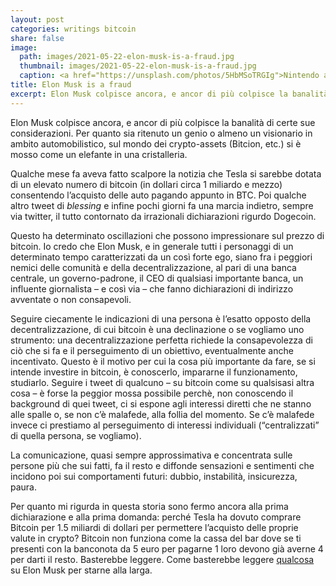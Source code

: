 ```yaml
---
layout: post
categories: writings bitcoin
share: false
image:
  path: images/2021-05-22-elon-musk-is-a-fraud.jpg
  thumbnail: images/2021-05-22-elon-musk-is-a-fraud.jpg
  caption: <a href="https://unsplash.com/photos/5HbMSoTRGIg">Nintendo amiibo toys of characters of Waluigi, Wario, and Luigi, a photo by Ryan Quintal</a>
title: Elon Musk is a fraud
excerpt: Elon Musk colpisce ancora, e ancor di più colpisce la banalità di certe sue considerazioni. Per quanto sia ritenuto un genio o almeno un visionario in ambito automobilistico, sul mondo dei crypto-assets (Bitcion, etc.) si è mosso come un elefante in una cristalleria. Qualche mese fa aveva fatto scalpore la notizia che Tesla si sarebbe […]
---
```

Elon Musk colpisce ancora, e ancor di più colpisce la banalità di certe sue considerazioni. Per quanto sia ritenuto un genio o almeno un visionario in ambito automobilistico, sul mondo dei crypto-assets (Bitcion, etc.) si è mosso come un elefante in una cristalleria.

Qualche mese fa aveva fatto scalpore la notizia che Tesla si sarebbe dotata di un elevato numero di bitcoin (in dollari circa 1 miliardo e mezzo) consentendo l’acquisto delle auto pagando appunto in BTC. Poi qualche altro tweet di _blessing_ e infine pochi giorni fa una marcia indietro, sempre via twitter, il tutto contornato da irrazionali dichiarazioni rigurdo Dogecoin.

Questo ha determinato oscillazioni che possono impressionare sul prezzo di bitcoin. Io credo che Elon Musk, e in generale tutti i personaggi di un determinato tempo caratterizzati da un così forte ego, siano fra i peggiori nemici delle comunità e della decentralizzazione, al pari di una banca centrale, un governo-padrone, il CEO di qualsiasi importante banca, un influente giornalista – e così via – che fanno dichiarazioni di indirizzo avventate o non consapevoli.

Seguire ciecamente le indicazioni di una persona è l’esatto opposto della decentralizzazione, di cui bitcoin è una declinazione o se vogliamo uno strumento: una decentralizzazione perfetta richiede la consapevolezza di ciò che si fa e il perseguimento di un obiettivo, eventualmente anche incentivato. Questo è il motivo per cui la cosa più importante da fare, se si intende investire in bitcoin, è conoscerlo, impararne il funzionamento, studiarlo. Seguire i tweet di qualcuno – su bitcoin come su qualsisasi altra cosa – è forse la peggior mossa possibile perchè, non conoscendo il background di quei tweet, ci si espone agli interessi diretti che ne stanno alle spalle o, se non c’è malafede, alla follia del momento. Se c’è malafede invece ci prestiamo al perseguimento di interessi individuali (“centralizzati” di quella persona, se vogliamo).

La comunicazione, quasi sempre approssimativa e concentrata sulle persone più che sui fatti, fa il resto e diffonde sensazioni e sentimenti che incidono poi sui comportamenti futuri: dubbio, instabilità, insicurezza, paura.

Per quanto mi rigurda in questa storia sono fermo ancora alla prima dichiarazione e alla prima domanda: perché Tesla ha dovuto comprare Bitcoin per 1.5 miliardi di dollari per permettere l’acquisto delle proprie valute in crypto? Bitcoin non funziona come la cassa del bar dove se ti presenti con la banconota da 5 euro per pagarne 1 loro devono già averne 4 per darti il resto. Basterebbe leggere. Come basterebbe leggere [qualcosa](https://www.sec.gov/news/press-release/2018-226) su Elon Musk per starne alla larga.
